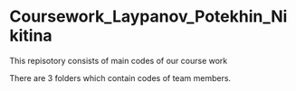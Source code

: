 # Coursework_Laypanov_Potekhin_Nikitina
This repisotory consists of main codes of our course work

There are 3 folders which contain codes of team members.
